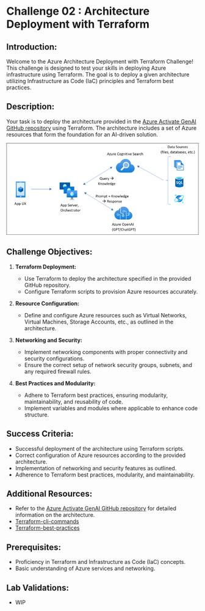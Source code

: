 # Challenge 02 :  Architecture Deployment with Terraform 

## Introduction:

Welcome to the Azure Architecture Deployment with Terraform Challenge! This challenge is designed to test your skills in deploying Azure infrastructure using Terraform. The goal is to deploy a given architecture utilizing Infrastructure as Code (IaC) principles and Terraform best practices.

## Description:

Your task is to deploy the architecture provided in the  [Azure Activate GenAI GitHub repository](https://github.com/Azure/activate-genai) using Terraform. The architecture includes a set of Azure resources that form the foundation for an AI-driven solution.

![architecture](media/appcomponents.png)

## Challenge Objectives:

1. **Terraform Deployment:**
   - Use Terraform to deploy the architecture specified in the provided GitHub repository.
   - Configure Terraform scripts to provision Azure resources accurately.

2. **Resource Configuration:**
   - Define and configure Azure resources such as Virtual Networks, Virtual Machines, Storage Accounts, etc., as outlined in the architecture.

3. **Networking and Security:**
   - Implement networking components with proper connectivity and security configurations.
   - Ensure the correct setup of network security groups, subnets, and any required firewall rules.

4. **Best Practices and Modularity:**
   - Adhere to Terraform best practices, ensuring modularity, maintainability, and reusability of code.
   - Implement variables and modules where applicable to enhance code structure.

## Success Criteria:

- Successful deployment of the architecture using Terraform scripts.
- Correct configuration of Azure resources according to the provided architecture.
- Implementation of networking and security features as outlined.
- Adherence to Terraform best practices, modularity, and maintainability.

## Additional Resources:

- Refer to the  [Azure Activate GenAI GitHub repository](https://github.com/Azure/activate-genai) for detailed information on the architecture.
- [Terraform-cli-commands](https://developer.hashicorp.com/terraform/cli/commands)
-  [Terraform-best-practices](https://www.cloudbolt.io/terraform-best-practices/)

## Prerequisites:

- Proficiency in Terraform and Infrastructure as Code (IaC) concepts.
- Basic understanding of Azure services and networking.

## Lab Validations: 

- WIP

